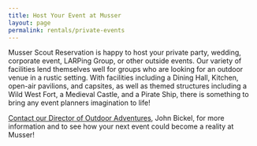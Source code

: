```yaml
---
title: Host Your Event at Musser
layout: page
permalink: rentals/private-events
---
```


Musser Scout Reservation is happy to host your private party, wedding, corporate event, LARPing Group, or other outside events. Our variety of facilities lend themselves well for groups who are looking for an outdoor venue in a rustic setting. With facilities including a Dining Hall, Kitchen, open-air pavilions, and capsites, as well as themed structures including a Wild West Fort, a Medieval Castle, and a Pirate Ship, there is something to bring any event planners imagination to life!

[Contact our Director of Outdoor Adventures](/contact?subject=Private%20Events), John Bickel, for more information and to see how your next event could become a reality at Musser!
